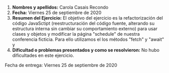 1. **Nombres y apellidos:** Carola Casais Recondo
2. **Fecha:** Viernes 25 de septiembre de 2020
3. **Resumen del Ejercicio:** El objetivo del ejercicio es la refactorización del código JavaSctipt (reestructuración del código fuente, 
alterando su estructura interna sin cambiar su comportamiento externo) para usar clases y objetos y modificar la página "schedule"
de nuestra conferencia ficticia. Para ello utilizamos el los métodos "fetch" y "await" y
4. **Dificultad o problemas presentados y como se resolvieron:** No hubo dificultades en este ejercicio.

Fecha de entrega: Viernes 25 de septiembre de 2020
